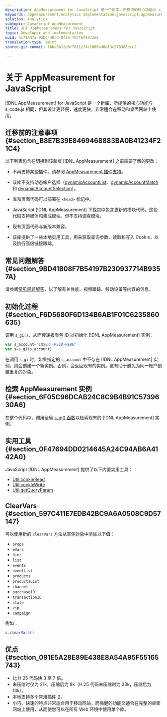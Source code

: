 ```yaml
---
description: AppMeasurement for JavaScript 是一个新库，所提供的核心功能与 s_code.js 相同，但其设计更轻便，速度更快，非常适合在移动和桌面网站上使用。
keywords: appmeasurement;Analytics Implementation;javascript;appmeasurement for javascript;initialization;retrieve appmeasurement instance;clear vars;clearvars;appmeasurement utilities;appmeasurement instance;appmeasurement benefits
solution: Analytics
subtopic: JavaScript AppMeasurement
title: 关于 AppMeasurement for JavaScript
topic: Developer and implementation
uuid: dc71ad7a-92bd-40cd-8fab-707f6f8472e2
translation-type: tm+mt
source-git-commit: 16ba0b12e0f70112f4c10804d0a13c278388ecc2

---
```



# 关于 AppMeasurement for JavaScript

[!DNL AppMeasurement] for JavaScript 是一个新库，所提供的核心功能与 s_code.js 相同，但其设计更轻便，速度更快，非常适合在移动和桌面网站上使用。

## 迁移前的注意事项 {#section_B8E7B39E8469468883BA0B41234F21C4}

以下列表包含在切换到该新版 [!DNL AppMeasurement] 之前需要了解的更改：

* 不再支持某些插件。请参阅 [AppMeasurement 插件支持](/help/implement/js-implementation/c-appmeasurement-js/plugins-support.md)。
* 该库不支持动态帐户选择（[dynamicAccountList](/help/implement/js-implementation/c-variables/configuration-variables.md)、[dynamicAccountMatch](/help/implement/js-implementation/c-variables/configuration-variables.md) 和 [dynamicAccountSelection](/help/implement/js-implementation/c-variables/configuration-variables.md)）。

* 库和页面代码可以部署在 `<head>` 标记中。
* JavaScript [!DNL AppMeasurement] 下载包中包含更新的模块代码，这些代码支持媒体和集成模块。但不支持调查模块。
* 现有页面代码与新版本兼容。
* 该库提供了一些本地实用工具，用来获取查询参数、读取和写入 Cookie，以及执行高级链接跟踪。

## 常见问题解答 {#section_9BD41B08F7B54197B230937714B9357A}

请参阅[常见问题解答](/help/implement/faq.md)，以了解有关性能、视频跟踪、移动设备等内容的信息。

## 初始化过程 {#section_F6D5680F6D134B6AB1F01C6235860635}

调用 `s_gi()`，从而传递报表包 ID 以初始化 [!DNL AppMeasurement] 实例：

```js
var s_account="INSERT-RSID-HERE"
var s=s_gi(s_account)
```

在调用 `s_gi` 时，如果指定的 `s_account` 中不存在 [!DNL AppMeasurement] 实例，则会创建一个新实例。否则，会返回现有的实例。这有助于避免为同一帐户创建重复的对象。

## 检索 AppMeasurement 实例 {#section_6F05C96DCAB24C8C9B4B91C5739630A6}

在整个代码中，调用全局 [s_gi() 函数](/help/implement/js-implementation/function-s-gi.md)以检索现有的 [!DNL AppMeasurement] 实例。

## 实用工具 {#section_0F47694DD0214645A24C94AB6A4142A0}

JavaScript [!DNL AppMeasurement] 提供了以下内置实用工具：

* [Util.cookieRead](/help/implement/js-implementation/util-cookieread.md)
* [Util.cookieWrite](/help/implement/js-implementation/util-cookiewrite.md)
* [Util.getQueryParam](/help/implement/js-implementation/util-getqueryparam.md)

## ClearVars {#section_597C411E7EDB42BC9A6A0508C9D57147}

可以使用新的 `clearVars` 方法从实例对象中清除以下值：

* `props`
* `eVars`
* `hier`
* `list`
* `events`
* `eventList`
* `products`
* `productsList`
* `channel`
* `purchaseID`
* `transactionID`
* `state`
* `zip`
* `campaign`

例如：

```js
s.clearVars()
```

## 优点 {#section_091E5A28E89E438E8A54A95F55165743}

* 比 H.25 代码快 3 至 7 倍。
* 未压缩时仅为 21k，压缩后为 8k（H.25 代码未压缩时为 33k，压缩后为 13k）。
* 本地支持多个常用插件 ()。
* 小巧、快速的特点非常适合用于移动网站，而强健的功能又适合在完整的桌面网站上使用，从而使您可以在所有 Web 环境中使用单个库。

